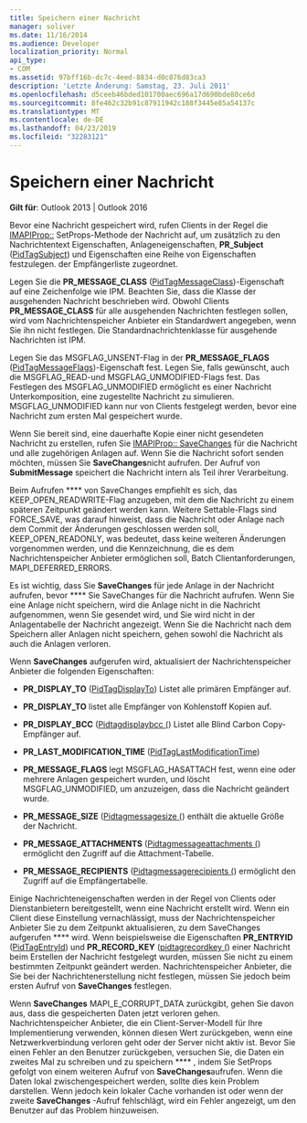 ```yaml
---
title: Speichern einer Nachricht
manager: soliver
ms.date: 11/16/2014
ms.audience: Developer
localization_priority: Normal
api_type:
- COM
ms.assetid: 97bff16b-dc7c-4eed-8834-d0c076d83ca3
description: 'Letzte Änderung: Samstag, 23. Juli 2011'
ms.openlocfilehash: d5ceeb46bded101700aec696a17d690bde80ce6d
ms.sourcegitcommit: 8fe462c32b91c87911942c188f3445e85a54137c
ms.translationtype: MT
ms.contentlocale: de-DE
ms.lasthandoff: 04/23/2019
ms.locfileid: "32283121"
---
```

# <a name="saving-a-message"></a>Speichern einer Nachricht

  
  
**Gilt für**: Outlook 2013 | Outlook 2016 
  
Bevor eine Nachricht gespeichert wird, rufen Clients in der Regel die [IMAPIProp::](imapiprop-setprops.md) SetProps-Methode der Nachricht auf, um zusätzlich zu den Nachrichtentext Eigenschaften, Anlageneigenschaften, **PR_Subject** ([PidTagSubject](pidtagsubject-canonical-property.md)) und Eigenschaften eine Reihe von Eigenschaften festzulegen. der Empfängerliste zugeordnet.
  
Legen Sie die **PR_MESSAGE_CLASS** ([PidTagMessageClass](pidtagmessageclass-canonical-property.md))-Eigenschaft auf eine Zeichenfolge wie IPM. Beachten Sie, dass die Klasse der ausgehenden Nachricht beschrieben wird. Obwohl Clients **PR_MESSAGE_CLASS** für alle ausgehenden Nachrichten festlegen sollen, wird vom Nachrichtenspeicher Anbieter ein Standardwert angegeben, wenn Sie ihn nicht festlegen. Die Standardnachrichtenklasse für ausgehende Nachrichten ist IPM. 
  
Legen Sie das MSGFLAG_UNSENT-Flag in der **PR_MESSAGE_FLAGS** ([PidTagMessageFlags](pidtagmessageflags-canonical-property.md))-Eigenschaft fest. Legen Sie, falls gewünscht, auch die MSGFLAG_READ-und MSGFLAG_UNMODIFIED-Flags fest. Das Festlegen des MSGFLAG_UNMODIFIED ermöglicht es einer Nachricht Unterkomposition, eine zugestellte Nachricht zu simulieren. MSGFLAG_UNMODIFIED kann nur von Clients festgelegt werden, bevor eine Nachricht zum ersten Mal gespeichert wurde. 
  
Wenn Sie bereit sind, eine dauerhafte Kopie einer nicht gesendeten Nachricht zu erstellen, rufen Sie [IMAPIProp:: SaveChanges](imapiprop-savechanges.md) für die Nachricht und alle zugehörigen Anlagen auf. Wenn Sie die Nachricht sofort senden möchten, müssen Sie **SaveChanges**nicht aufrufen. Der Aufruf von **SubmitMessage** speichert die Nachricht intern als Teil ihrer Verarbeitung. 
  
Beim Aufrufen **** von SaveChanges empfiehlt es sich, das KEEP_OPEN_READWRITE-Flag anzugeben, mit dem die Nachricht zu einem späteren Zeitpunkt geändert werden kann. Weitere Settable-Flags sind FORCE_SAVE, was darauf hinweist, dass die Nachricht oder Anlage nach dem Commit der Änderungen geschlossen werden soll, KEEP_OPEN_READONLY, was bedeutet, dass keine weiteren Änderungen vorgenommen werden, und die Kennzeichnung, die es dem Nachrichtenspeicher Anbieter ermöglichen soll, Batch Clientanforderungen, MAPI_DEFERRED_ERRORS.
  
Es ist wichtig, dass Sie **SaveChanges** für jede Anlage in der Nachricht aufrufen, bevor **** Sie SaveChanges für die Nachricht aufrufen. Wenn Sie eine Anlage nicht speichern, wird die Anlage nicht in die Nachricht aufgenommen, wenn Sie gesendet wird, und Sie wird nicht in der Anlagentabelle der Nachricht angezeigt. Wenn Sie die Nachricht nach dem Speichern aller Anlagen nicht speichern, gehen sowohl die Nachricht als auch die Anlagen verloren. 
  
Wenn **SaveChanges** aufgerufen wird, aktualisiert der Nachrichtenspeicher Anbieter die folgenden Eigenschaften: 
  
- **PR_DISPLAY_TO** ([PidTagDisplayTo](pidtagdisplayto-canonical-property.md)) Listet alle primären Empfänger auf.
    
- **PR_DISPLAY_TO** listet alle Empfänger von Kohlenstoff Kopien auf. 
    
- **PR_DISPLAY_BCC** ([Pidtagdisplaybcc (](pidtagdisplaybcc-canonical-property.md)) Listet alle Blind Carbon Copy-Empfänger auf.
    
- **PR_LAST_MODIFICATION_TIME** ([PidTagLastModificationTime](pidtaglastmodificationtime-canonical-property.md))
    
- **PR_MESSAGE_FLAGS** legt MSGFLAG_HASATTACH fest, wenn eine oder mehrere Anlagen gespeichert wurden, und löscht MSGFLAG_UNMODIFIED, um anzuzeigen, dass die Nachricht geändert wurde. 
    
- **PR_MESSAGE_SIZE** ([Pidtagmessagesize (](pidtagmessagesize-canonical-property.md)) enthält die aktuelle Größe der Nachricht.
    
- **PR_MESSAGE_ATTACHMENTS** ([Pidtagmessageattachments (](pidtagmessageattachments-canonical-property.md)) ermöglicht den Zugriff auf die Attachment-Tabelle.
    
- **PR_MESSAGE_RECIPIENTS** ([Pidtagmessagerecipients (](pidtagmessagerecipients-canonical-property.md)) ermöglicht den Zugriff auf die Empfängertabelle.
    
Einige Nachrichteneigenschaften werden in der Regel von Clients oder Dienstanbietern bereitgestellt, wenn eine Nachricht erstellt wird. Wenn ein Client diese Einstellung vernachlässigt, muss der Nachrichtenspeicher Anbieter Sie zu dem Zeitpunkt aktualisieren, zu dem SaveChanges aufgerufen **** wird. Wenn beispielsweise die Eigenschaften **PR_ENTRYID** ([PidTagEntryId](pidtagentryid-canonical-property.md)) und **PR_RECORD_KEY** ([pidtagrecordkey (](pidtagrecordkey-canonical-property.md)) einer Nachricht beim Erstellen der Nachricht festgelegt wurden, müssen Sie nicht zu einem bestimmten Zeitpunkt geändert werden. Nachrichtenspeicher Anbieter, die Sie bei der Nachrichtenerstellung nicht festlegen, müssen Sie jedoch beim ersten Aufruf von **SaveChanges** festlegen. 
  
Wenn **SaveChanges** MAPI_E_CORRUPT_DATA zurückgibt, gehen Sie davon aus, dass die gespeicherten Daten jetzt verloren gehen. Nachrichtenspeicher Anbieter, die ein Client-Server-Modell für Ihre Implementierung verwenden, können diesen Wert zurückgeben, wenn eine Netzwerkverbindung verloren geht oder der Server nicht aktiv ist. Bevor Sie einen Fehler an den Benutzer zurückgeben, versuchen Sie, die Daten ein zweites Mal zu schreiben und zu speichern **** , indem Sie SetProps gefolgt von einem weiteren Aufruf von **SaveChanges**aufrufen. Wenn die Daten lokal zwischengespeichert werden, sollte dies kein Problem darstellen. Wenn jedoch kein lokaler Cache vorhanden ist oder wenn der zweite **SaveChanges** -Aufruf fehlschlägt, wird ein Fehler angezeigt, um den Benutzer auf das Problem hinzuweisen. 
  

